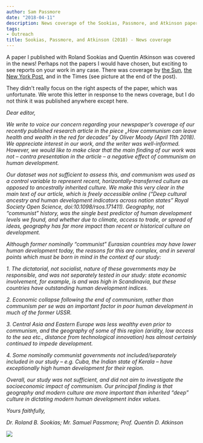 ```yaml
---
author: Sam Passmore
date: "2018-04-11"
description: News coverage of the Sookias, Passmore, and Atkinson paper
tags:
- Outreach
title: Sookias, Passmore, and Atkinson (2018) - News coverage
---
```


A paper I published with Roland Sookias and Quentin Atkinson was covered in the news! Perhaps not the papers I would have chosen, but exciting to see reports on your work in any case. There was coverage by [the Sun](), [the New York Post](), and in the Times (see picture at the end of the post). 

They didn't really focus on the right aspects of the paper, which was unfortunate. We wrote this letter in response to the news coverage, but I do not think it was published anywhere except here. 

_Dear editor,_

_We write to voice our concern regarding your newspaper’s coverage of our recently published research article in the piece „How communism can leave health and wealth in the red for decades” by Oliver Moody (April 11th 2018). We appreciate interest in our work, and the writer was well-informed. However, we would like to make clear that the main finding of our work was not – contra presentation in the article – a negative effect of communism on human development._

_Our dataset was not sufficient to assess this, and communism was used as a control variable to represent recent, horizontally-transferred culture as opposed to ancestrally inherited culture. We make this very clear in the main text of our article, which is freely accessible online (“Deep cultural ancestry and human development indicators across nation states” Royal Society Open Science, doi:10.1098/rsos.171411). Geography, not “communist” history, was the single best predictor of human development levels we found, and whether due to climate, access to trade, or spread of ideas, geography has far more impact than recent or historical culture on development._

_Although former nominally “communist” Eurasian countries may have lower human development today, the reasons for this are complex, and in several points which must be born in mind in the context of our study:_

_1. The dictatorial, not socialist, nature of these governments may be responsible, and was not separately tested in our study: state economic involvement, for example, is and was high in Scandinavia, but these countries have outstanding human development indices._

_2. Economic collapse following the end of communism, rather than communism per se was an important factor in poor human development in much of the former USSR._

_3. Central Asia and Eastern Europe was less wealthy even prior to communism, and the geography of some of this region (aridity, low access to the sea etc., distance from technological innovation) has almost certainly continued to impede development._

_4. Some nominally communist governments not included/separately included in our study – e.g. Cuba, the Indian state of Kerala – have exceptionally high human development for their region._

_Overall, our study was not sufficient, and did not aim to investigate the socioeconomic impact of communism. Our principal finding is that geography and modern culture are more important than inherited “deep” culture in dictating modern human development index values._

_Yours faithfully,_

_Dr. Roland B. Sookias; Mr. Samuel Passmore; Prof. Quentin D. Atkinson_

![](/images/sookiasetal-Timesarticle.jpg)